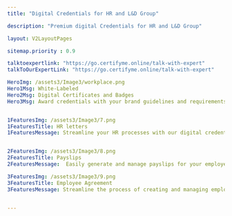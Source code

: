 ```yaml
---
title: "Digital Credentials for HR and L&D Group"

description: "Premium digital Credentials for HR and L&D Group"

layout: V2LayoutPages

sitemap.priority : 0.9

talktoexpertlink: "https://go.certifyme.online/talk-with-expert"
talkToOurExpertLink: "https://go.certifyme.online/talk-with-expert"

HeroImg: /assets3/Image3/workplace.png
Hero1Msg: White-Labeled
Hero2Msg: Digital Certificates and Badges
Hero3Msg: Award credentials with your brand guidelines and requirements.


1FeaturesImg: /assets3/Image3/7.png
1FeaturesTitle: HR letters
1FeaturesMessage: Streamline your HR processes with our digital credential management software. Easily generate and manage all types of HR letters, such as offer letters, performance evaluations, and employment verification documents. Our secure platform helps you keep track of all your HR correspondence, saving you time and reducing the risk of errors. Make HR management a breeze with our software.


2FeaturesImg: /assets3/Image3/8.png
2FeaturesTitle: Payslips
2FeaturesMessage:  Easily generate and manage payslips for your employees with our digital credential management software. Our platform allows you to quickly create and distribute payslips, ensuring that your employees receive their payments on time. Our secure system also allows you to store and access past payslips, making it easy to track payment history and resolve any discrepancies. Streamline your payroll process with our software.

3FeaturesImg: /assets3/Image3/9.png
3FeaturesTitle: Employee Agreement
3FeaturesMessage: Streamline the process of creating and managing employee agreements with our digital credential management software. Our platform allows you to easily generate, issue and manage contracts, such as employment agreements, confidentiality agreements, and non-disclosure agreements. Our secure system also allows you to store and access past agreements, making it easy to track employee commitments and obligations. Simplify your HR management with our software.


---
```

